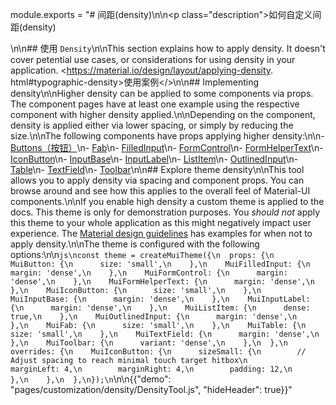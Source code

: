 module.exports = "# 间距(density)\n\n<p class=\"description\">如何自定义间距(density)</p>\n\n## 使用 `Density`\n\nThis section explains how to apply density. It doesn't cover petential use cases, or considerations for using density in your application. <https://material.io/design/layout/applying-density. html#typographic-density>使用案例</>\n\n## Implementing density\n\nHigher density can be applied to some components via props. The component pages have at least one example using the respective component with higher density applied.\n\nDepending on the component, density is applied either via lower spacing, or simply by reducing the size.\n\nThe following components have props applying higher density:\n\n- [Buttons（按钮）](/api/button/)\n- [Fab](/api/fab/)\n- [FilledInput](/api/filled-input/)\n- [FormControl](/api/form-control/)\n- [FormHelperText](/api/form-helper-text/)\n- [IconButton](/api/icon-button/)\n- [InputBase](/api/input-base/)\n- [InputLabel](/api/input-label/)\n- [ListItem](/api/list-item/)\n- [OutlinedInput](/api/outlined-input/)\n- [Table](/api/table/)\n- [TextField](/api/text-field/)\n- [Toolbar](/api/toolbar/)\n\n## Explore theme density\n\nThis tool allows you to apply density via spacing and component props. You can browse around and see how this applies to the overall feel of Material-UI components.\n\nIf you enable high density a custom theme is applied to the docs. This theme is only for demonstration purposes. You *should not* apply this theme to your whole application as this might negatively impact user experience. The [Material design guidelines](https://material.io/design/layout/applying-density.html#typographic-density) has examples for when not to apply density.\n\nThe theme is configured with the following options:\n\n```js\nconst theme = createMuiTheme({\n  props: {\n    MuiButton: {\n      size: 'small',\n    },\n    MuiFilledInput: {\n      margin: 'dense',\n    },\n    MuiFormControl: {\n      margin: 'dense',\n    },\n    MuiFormHelperText: {\n      margin: 'dense',\n    },\n    MuiIconButton: {\n      size: 'small',\n    },\n    MuiInputBase: {\n      margin: 'dense',\n    },\n    MuiInputLabel: {\n      margin: 'dense',\n    },\n    MuiListItem: {\n      dense: true,\n    },\n    MuiOutlinedInput: {\n      margin: 'dense',\n    },\n    MuiFab: {\n      size: 'small',\n    },\n    MuiTable: {\n      size: 'small',\n    },\n    MuiTextField: {\n      margin: 'dense',\n    },\n    MuiToolbar: {\n      variant: 'dense',\n    },\n  },\n  overrides: {\n    MuiIconButton: {\n      sizeSmall: {\n        // Adjust spacing to reach minimal touch target hitbox\n        marginLeft: 4,\n        marginRight: 4,\n        padding: 12,\n      },\n    },\n  },\n});\n```\n\n{{\"demo\": \"pages/customization/density/DensityTool.js\", \"hideHeader\": true}}"